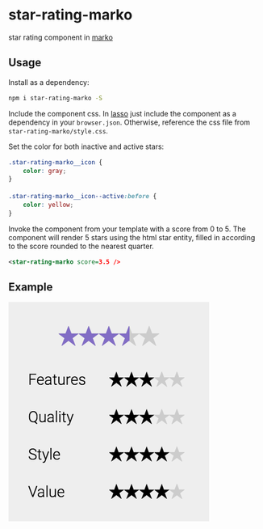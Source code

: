 # star-rating-marko

star rating component in [marko](https://github.com/marko-js/marko)

## Usage

Install as a dependency:
```sh
npm i star-rating-marko -S
```

Include the component css. In [lasso](https://github.com/lasso-js/lasso)
just include the component as a dependency in your `browser.json`.
Otherwise, reference the css file from `star-rating-marko/style.css`.

Set the color for both inactive and active stars:
```css
.star-rating-marko__icon {
    color: gray;
}

.star-rating-marko__icon--active:before {
    color: yellow;
}
```

Invoke the component from your template with a score from 0 to 5.
The component will render 5 stars using the html star entity,
filled in according to the score rounded to the nearest quarter.
```xml
<star-rating-marko score=3.5 />
```

## Example
![example screenshot](example.png?raw=true)
